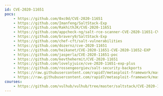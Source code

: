 ```yaml
---
id: CVE-2020-11651
pocs:
    - https://github.com/0xc0d/CVE-2020-11651
    - https://github.com/Imanfeng/SaltStack-Exp
    - https://github.com/RakhithJK/CVE-2020-11651
    - https://github.com/appcheck-ng/salt-rce-scanner-CVE-2020-11651-CVE-2020-11652
    - https://github.com/bravery9/SaltStack-Exp
    - https://github.com/chef-cft/salt-vulnerabilities
    - https://github.com/dozernz/cve-2020-11651
    - https://github.com/heikanet/CVE-2020-11651-CVE-2020-11652-EXP
    - https://github.com/jasperla/CVE-2020-11651-poc
    - https://github.com/kevthehermit/CVE-2020-11651
    - https://github.com/lovelyjuice/cve-2020-11651-exp-plus
    - https://github.com/rossengeorgiev/salt-security-backports
    - https://raw.githubusercontent.com/rapid7/metasploit-framework/master/modules/auxiliary/gather/saltstack_salt_root_key.rb
    - https://raw.githubusercontent.com/rapid7/metasploit-framework/master/modules/exploits/linux/misc/saltstack_salt_unauth_rce.rb
courses:
    - https://github.com/vulhub/vulhub/tree/master/saltstack/CVE-2020-11651
---
```

